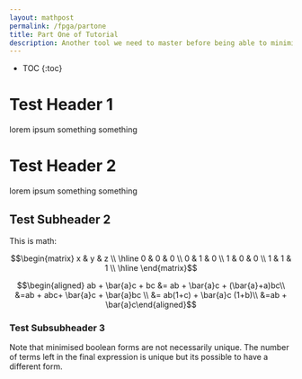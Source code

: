 ```yaml
---
layout: mathpost
permalink: /fpga/partone
title: Part One of Tutorial
description: Another tool we need to master before being able to minimise or reduce boolean expression is boolean algebra properties. 
---
```


* TOC
{:toc}

# Test Header 1
lorem ipsum something something

# Test Header 2
lorem ipsum something something

## Test Subheader 2
This is math:

$$\begin{matrix}
x & y & z \\ 
\hline 
0 & 0 & 0 \\ 0 & 1 & 0 \\ 1 & 0 & 0 \\ 1 & 1 & 1 \\ \hline \end{matrix}$$

$$\begin{aligned}
ab + \bar{a}c + bc &=  ab + \bar{a}c + (\bar{a}+a)bc\\
&=ab + abc+ \bar{a}c + \bar{a}bc \\
&= ab(1+c) + \bar{a}c (1+b)\\
&=ab + \bar{a}c\end{aligned}$$

### Test Subsubheader 3

<div class="yellowbox"> Note that minimised boolean forms are not necessarily unique. The number of terms left in the final expression is unique but its possible to have a different form. </div>

<br />

